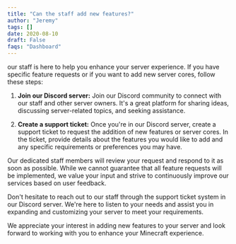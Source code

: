 ```yaml
---
title: "Can the staff add new features?"
author: "Jeremy"
tags: []
date: 2020-08-10
draft: False
faqs: "Dashboard"
---
```



our staff is here to help you enhance your server experience. If you have specific feature requests or if you want to add new server cores, follow these steps:

1. **Join our Discord server:** Join our Discord community to connect with our staff and other server owners. It's a great platform for sharing ideas, discussing server-related topics, and seeking assistance.

2. **Create a support ticket:** Once you're in our Discord server, create a support ticket to request the addition of new features or server cores. In the ticket, provide details about the features you would like to add and any specific requirements or preferences you may have.

Our dedicated staff members will review your request and respond to it as soon as possible. While we cannot guarantee that all feature requests will be implemented, we value your input and strive to continuously improve our services based on user feedback.

Don't hesitate to reach out to our staff through the support ticket system in our Discord server. We're here to listen to your needs and assist you in expanding and customizing your server to meet your requirements.

We appreciate your interest in adding new features to your server and look forward to working with you to enhance your Minecraft experience.

